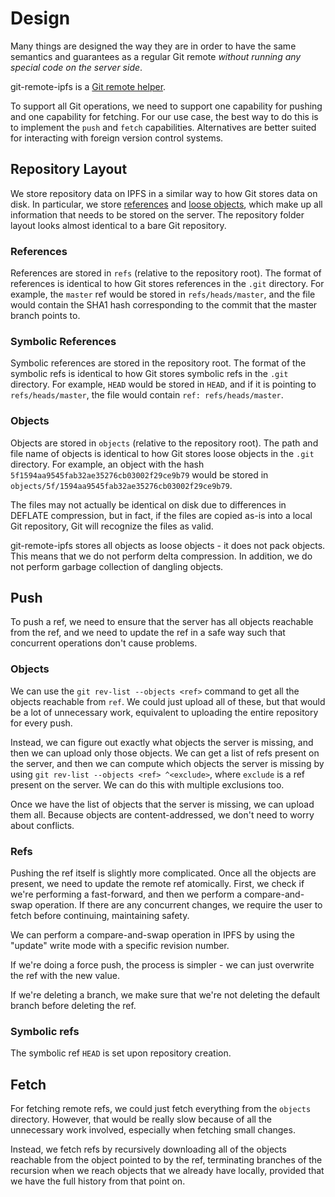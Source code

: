 # Design

Many things are designed the way they are in order to have the same semantics
and guarantees as a regular Git remote _without running any special code on the
server side_.

git-remote-ipfs is a [Git remote helper][gitremote-helper].

To support all Git operations, we need to support one capability for pushing
and one capability for fetching. For our use case, the best way to do this is
to implement the `push` and `fetch` capabilities. Alternatives are better
suited for interacting with foreign version control systems.

## Repository Layout

We store repository data on IPFS in a similar way to how Git stores data on
disk. In particular, we store [references][git-references] and [loose
objects][git-objects], which make up all information that needs to be stored on
the server. The repository folder layout looks almost identical to a bare Git
repository.

### References

References are stored in `refs` (relative to the repository root). The format
of references is identical to how Git stores references in the `.git`
directory. For example, the `master` ref would be stored in
`refs/heads/master`, and the file would contain the SHA1 hash corresponding to
the commit that the master branch points to.

### Symbolic References

Symbolic references are stored in the repository root. The format of the
symbolic refs is identical to how Git stores symbolic refs in the `.git`
directory. For example, `HEAD` would be stored in `HEAD`, and if it is pointing
to `refs/heads/master`, the file would contain `ref: refs/heads/master`.

### Objects

Objects are stored in `objects` (relative to the repository root). The path and
file name of objects is identical to how Git stores loose objects in the `.git`
directory. For example, an object with the hash
`5f1594aa9545fab32ae35276cb03002f29ce9b79` would be stored in
`objects/5f/1594aa9545fab32ae35276cb03002f29ce9b79`.

The files may not actually be identical on disk due to differences in DEFLATE
compression, but in fact, if the files are copied as-is into a local Git
repository, Git will recognize the files as valid.

git-remote-ipfs stores all objects as loose objects - it does not pack
objects. This means that we do not perform delta compression. In addition, we
do not perform garbage collection of dangling objects.

## Push

To push a ref, we need to ensure that the server has all objects reachable from
the ref, and we need to update the ref in a safe way such that concurrent
operations don't cause problems.

### Objects

We can use the `git rev-list --objects <ref>` command to get all the objects
reachable from `ref`. We could just upload all of these, but that would be a
lot of unnecessary work, equivalent to uploading the entire repository for
every push.

Instead, we can figure out exactly what objects the server is missing, and then
we can upload only those objects. We can get a list of refs present on the
server, and then we can compute which objects the server is missing by using
`git rev-list --objects <ref> ^<exclude>`, where `exclude` is a ref present on
the server. We can do this with multiple exclusions too.

Once we have the list of objects that the server is missing, we can upload them
all. Because objects are content-addressed, we don't need to worry about
conflicts.

### Refs

Pushing the ref itself is slightly more complicated. Once all the objects are
present, we need to update the remote ref atomically. First, we check if we're
performing a fast-forward, and then we perform a compare-and-swap operation. If
there are any concurrent changes, we require the user to fetch before
continuing, maintaining safety.

We can perform a compare-and-swap operation in IPFS by using the "update"
write mode with a specific revision number.

If we're doing a force push, the process is simpler - we can just overwrite the
ref with the new value.

If we're deleting a branch, we make sure that we're not deleting the default
branch before deleting the ref.

### Symbolic refs

The symbolic ref `HEAD` is set upon repository creation.

## Fetch

For fetching remote refs, we could just fetch everything from the `objects`
directory. However, that would be really slow because of all the unnecessary
work involved, especially when fetching small changes.

Instead, we fetch refs by recursively downloading all of the objects reachable
from the object pointed to by the ref, terminating branches of the recursion
when we reach objects that we already have locally, provided that we have the
full history from that point on.

[gitremote-helper]: https://www.kernel.org/pub/software/scm/git/docs/gitremote-helpers.html
[git-objects]: https://git-scm.com/book/en/v2/Git-Internals-Git-Objects
[git-references]: https://git-scm.com/book/en/v2/Git-Internals-Git-References

